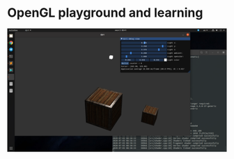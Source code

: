 # OpenGL playground and learning


![Progress for 2020-07-03](Screenshot_from_2020-07-03_08-41-14.png)
